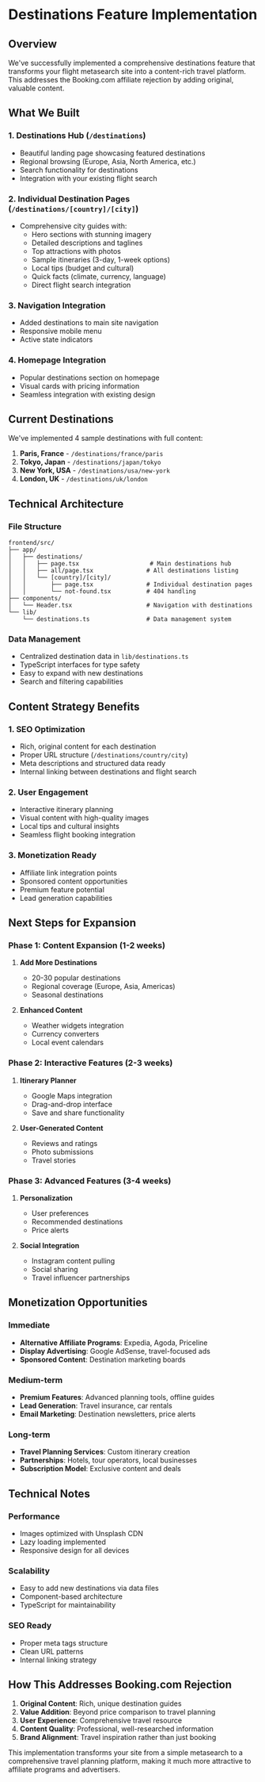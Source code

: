 # Destinations Feature Implementation

## Overview
We've successfully implemented a comprehensive destinations feature that transforms your flight metasearch site into a content-rich travel platform. This addresses the Booking.com affiliate rejection by adding original, valuable content.

## What We Built

### 1. **Destinations Hub** (`/destinations`)
- Beautiful landing page showcasing featured destinations
- Regional browsing (Europe, Asia, North America, etc.)
- Search functionality for destinations
- Integration with your existing flight search

### 2. **Individual Destination Pages** (`/destinations/[country]/[city]`)
- Comprehensive city guides with:
  - Hero sections with stunning imagery
  - Detailed descriptions and taglines
  - Top attractions with photos
  - Sample itineraries (3-day, 1-week options)
  - Local tips (budget and cultural)
  - Quick facts (climate, currency, language)
  - Direct flight search integration

### 3. **Navigation Integration**
- Added destinations to main site navigation
- Responsive mobile menu
- Active state indicators

### 4. **Homepage Integration**
- Popular destinations section on homepage
- Visual cards with pricing information
- Seamless integration with existing design

## Current Destinations
We've implemented 4 sample destinations with full content:

1. **Paris, France** - `/destinations/france/paris`
2. **Tokyo, Japan** - `/destinations/japan/tokyo`
3. **New York, USA** - `/destinations/usa/new-york`
4. **London, UK** - `/destinations/uk/london`

## Technical Architecture

### File Structure
```
frontend/src/
├── app/
│   ├── destinations/
│   │   ├── page.tsx                    # Main destinations hub
│   │   ├── all/page.tsx               # All destinations listing
│   │   └── [country]/[city]/
│   │       ├── page.tsx               # Individual destination pages
│   │       └── not-found.tsx          # 404 handling
├── components/
│   └── Header.tsx                     # Navigation with destinations
└── lib/
    └── destinations.ts                # Data management system
```

### Data Management
- Centralized destination data in `lib/destinations.ts`
- TypeScript interfaces for type safety
- Easy to expand with new destinations
- Search and filtering capabilities

## Content Strategy Benefits

### 1. **SEO Optimization**
- Rich, original content for each destination
- Proper URL structure (`/destinations/country/city`)
- Meta descriptions and structured data ready
- Internal linking between destinations and flight search

### 2. **User Engagement**
- Interactive itinerary planning
- Visual content with high-quality images
- Local tips and cultural insights
- Seamless flight booking integration

### 3. **Monetization Ready**
- Affiliate link integration points
- Sponsored content opportunities
- Premium feature potential
- Lead generation capabilities

## Next Steps for Expansion

### Phase 1: Content Expansion (1-2 weeks)
1. **Add More Destinations**
   - 20-30 popular destinations
   - Regional coverage (Europe, Asia, Americas)
   - Seasonal destinations

2. **Enhanced Content**
   - Weather widgets integration
   - Currency converters
   - Local event calendars

### Phase 2: Interactive Features (2-3 weeks)
1. **Itinerary Planner**
   - Google Maps integration
   - Drag-and-drop interface
   - Save and share functionality

2. **User-Generated Content**
   - Reviews and ratings
   - Photo submissions
   - Travel stories

### Phase 3: Advanced Features (3-4 weeks)
1. **Personalization**
   - User preferences
   - Recommended destinations
   - Price alerts

2. **Social Integration**
   - Instagram content pulling
   - Social sharing
   - Travel influencer partnerships

## Monetization Opportunities

### Immediate
- **Alternative Affiliate Programs**: Expedia, Agoda, Priceline
- **Display Advertising**: Google AdSense, travel-focused ads
- **Sponsored Content**: Destination marketing boards

### Medium-term
- **Premium Features**: Advanced planning tools, offline guides
- **Lead Generation**: Travel insurance, car rentals
- **Email Marketing**: Destination newsletters, price alerts

### Long-term
- **Travel Planning Services**: Custom itinerary creation
- **Partnerships**: Hotels, tour operators, local businesses
- **Subscription Model**: Exclusive content and deals

## Technical Notes

### Performance
- Images optimized with Unsplash CDN
- Lazy loading implemented
- Responsive design for all devices

### Scalability
- Easy to add new destinations via data files
- Component-based architecture
- TypeScript for maintainability

### SEO Ready
- Proper meta tags structure
- Clean URL patterns
- Internal linking strategy

## How This Addresses Booking.com Rejection

1. **Original Content**: Rich, unique destination guides
2. **Value Addition**: Beyond price comparison to travel planning
3. **User Experience**: Comprehensive travel resource
4. **Content Quality**: Professional, well-researched information
5. **Brand Alignment**: Travel inspiration rather than just booking

This implementation transforms your site from a simple metasearch to a comprehensive travel planning platform, making it much more attractive to affiliate programs and advertisers.